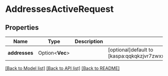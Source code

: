 # AddressesActiveRequest

## Properties

| Name          | Type                    | Description | Notes                                                                                       |
| ------------- | ----------------------- | ----------- | ------------------------------------------------------------------------------------------- |
| **addresses** | Option<**Vec<String>**> |             | [optional]default to [kaspa:qqkqkzjvr7zwxxmjxjkmxxdwju9kjs6e9u82uh59z07vgaks6gg62v8707g73]] |

[[Back to Model list]](../README.md#documentation-for-models) [[Back to API list]](../README.md#documentation-for-api-endpoints) [[Back to README]](../README.md)
